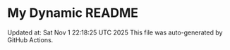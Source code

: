 # My Dynamic README
Updated at: Sat Nov  1 22:18:25 UTC 2025
This file was auto-generated by GitHub Actions.
